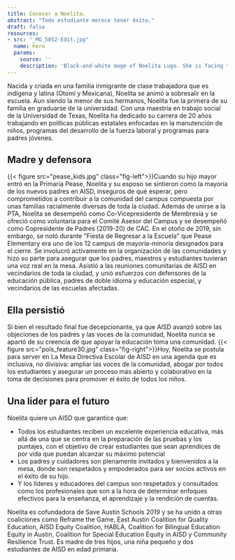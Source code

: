 ```yaml
---
title: Conocer a Noelita.
abstract: "Todo estudiante merece tener éxito."
draft: false
resources:
- src: "_MG_5052-Edit.jpg"
  name: hero
  params:
    source: ''
    description: 'Black-and-white mage of Noelita Lugo. She is facing the viewer while leaning against a wall.'
---
```


Nacida y criada en una familia inmigrante de clase trabajadora que es indígena y latina (Otomí y Mexicana), Noelita se animó a sobresalir en la escuela. Aun siendo la menor de sus hermanos, Noelita fue la primera de su familia en graduarse de la universidad. Con una maestría en trabajo social de la Universidad de Texas, Noelita ha dedicado su carrera de 20 años trabajando en políticas públicas estatales enfocadas en la manutención de niños, programas del desarrollo de la fuerza laboral y programas para padres jóvenes.

## Madre y defensora

{{< figure src="pease_kids.jpg" class="fig-left">}}Cuando su hijo mayor entró en la Primaria Pease, Noelita y su esposo se sintieron como la mayoría de los nuevos padres en AISD, inseguros de qué esperar, pero comprometidos a contribuir a la comunidad del campus compuesta por unas familias racialmente diversas de toda la ciudad. Además de unirse a la PTA, Noelita se desempeñó como Co-Vicepresidente de Membresía y se ofreció como voluntaria para el Comité Asesor del Campus y se desempeñó como Copresidente de Padres (2019-20) de CAC. En el otoño de 2019, sin embargo, se notó durante "Fiesta de Regresar a la Escuela" que Pease Elementary era uno de los 12 campus de mayoría-minoría designados para el cierre. Se involucró activamente en la organización de las comunidades y hizo su parte para asegurar que los padres, maestros y estudiantes tuvieran una voz real en la mesa. Asistió a las reuniones comunitarias de AISD en vecindarios de toda la ciudad, y unió esfuerzos con defensores de la educación pública, padres de doble idioma y educación especial, y vecindarios de las escuelas afectadas.

## Ella persistió

Si bien el resultado final fue decepcionante, ya que AISD avanzó sobre las objeciones de los padres y las voces de la comunidad, Noelita nunca se apartó de su creencia de que apoyar la educación toma una comunidad. {{< figure src="pols_feature30.jpg" class="fig-right">}}Hoy, Noelita se postula para server en La Mesa Directiva Escolar de AISD en una agenda que es inclusiva, no divisiva: ampliar las voces de la comunidad, abogar por todos los estudiantes y asegurar un proceso más abierto y colaborativo en la toma de decisiones para promover el éxito de todos los niños.

## Una lider para el futuro

Noelita quiere un AISD que garantice que:
* Todos los estudiantes reciben un excelente experiencia educativa, más allá de una que se centra en la preparación de las pruebas y los puntajes, con el objetivo de crear estudiantes que sean aprendices de por vida que puedan alcanzar su máximo potencial
* Los padres y cuidadores son plenamente invitados y bienvenidos a la mesa, donde son respetados y empoderados para ser socios activos en el éxito de su hijo.
* Y los líderes y educadores del campus son respetados y consultados como los profesionales que son a la hora de determinar enfoques efectivos para la enseñanza, el aprendizaje y la rendición de cuentas.

Noelita es cofundadora de Save Austin Schools 2019 y se ha unido a otras coaliciones como Reframe the Game, East Austin Coalition for Quality Education, AISD Equity Coalition, HABLA, Coalition for Bilingual Education Equity in Austin, Coalition for Special Education Equity in AISD y Community Resilience Trust. Es madre de tres hijos, una niña pequeño y dos estudiantes de AISD en edad primaria.
